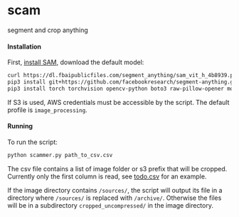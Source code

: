 # scam

segment and crop anything

#### Installation

First, [install SAM](https://github.com/facebookresearch/segment-anything#installation), download the default model:

```sh
curl https://dl.fbaipublicfiles.com/segment_anything/sam_vit_h_4b8939.pth -o sam_vit_h_4b8939.pth
pip3 install git+https://github.com/facebookresearch/segment-anything.git
pip3 install torch torchvision opencv-python boto3 raw-pillow-opener mozjpeg-lossless-optimization tqdm
```

If S3 is used, AWS credentials must be accessible by the script. The default profile is `image_processing`.

#### Running

To run the script:

```sh
python scammer.py path_to_csv.csv
```

The csv file contains a list of image folder or s3 prefix that will be cropped. Currently only the first column is read, see [todo.csv](todo.csv) for an example.

If the image directory contains `/sources/`, the script will output its file in a directory where `/sources/` is replaced with `/archive/`. Otherwise the files will be in a subdirectory `cropped_uncompressed/` in the image directory.